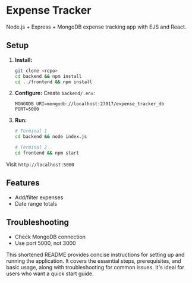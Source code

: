 # Expense Tracker

Node.js + Express + MongoDB expense tracking app with EJS and React.

## Setup

1. **Install:**
   ```bash
   git clone <repo>
   cd backend && npm install
   cd ../frontend && npm install
   ```

2. **Configure:**
   Create `backend/.env`:
   ```
   MONGODB_URI=mongodb://localhost:27017/expense_tracker_db
   PORT=5000
   ```

3. **Run:**
   ```bash
   # Terminal 1
   cd backend && node index.js
   
   # Terminal 2
   cd frontend && npm start
   ```

Visit `http://localhost:5000`

## Features
- Add/filter expenses
- Date range totals

## Troubleshooting
- Check MongoDB connection
- Use port 5000, not 3000

This shortened README provides concise instructions for setting up and running the application. It covers the essential steps, prerequisites, and basic usage, along with troubleshooting for common issues. It's ideal for users who want a quick start guide.

